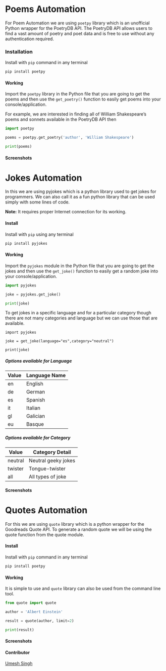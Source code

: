 # Poems Automation
For Poem Automation we are using `poetpy` library which is an unofficial Python wrapper for the PoetryDB API. 
The PoetryDB API allows users to find a vast amount of poetry and poet data and is free to use without any authentication required.

### Installation

Install with `pip` command in any terminal
```python
pip install poetpy
```

#### Working

Import the `poetpy` library in the Python file that you are going to get the poems and then use the `get_poetry()` function to easily get poems into your console/application.

For example, we are interested in finding all of William Shakespeare’s poems and sonnets available in the PoetryDB API then

```python
import poetpy

poems = poetpy.get_poetry('author', 'William Shakespeare')

print(poems)

```

#### Screenshots


# Jokes Automation
In this we are using pyjokes which is a python library used to get jokes for programmers. 
We can also call it as a fun python library that can be used simply with some lines of code.    

**Note:** It requires proper Internet connection for its working.

#### Install

Install with `pip` using any terminal

```python
pip install pyjokes
```

#### Working

Import the `pyjokes` module in the Python file that you are going to get the jokes and then use the `get_joke()` function to easily get a random joke into your console/application.

```python
import pyjokes

joke = pyjokes.get_joke()

print(joke)
```
To get jokes in a specific language and for a particular category though there are not many categories and language but we can use those that are available.

```
import pyjokes

joke = get_joke(language="es",category="neutral")

print(joke)
```

##### Options available for Language

|Value|Language Name|
|---|---|
|en|English|
|de|German|
|es|Spanish|
|it|Italian|
|gl|Galician
|eu|Basque|
    
##### Options available for Category
|Value|Category Detail|
|---|---|
|neutral|Neutral geeky jokes|
|twister|Tongue-twister|
|all|All types of joke|

#### Screenshots


# Quotes Automation
For this we are using `quote` library which is a python wrapper for the Goodreads Quote API. 
To generate a random quote we will be using the quote function from the quote module.

#### Install 

Install with `pip` command in any terminal
```python
pip install poetpy
```

#### Working

It is simple to use and `quote` library can also be used from the command line tool.

```python
from quote import quote

author = 'Albert Einstein'

result = quote(author, limit=2)

print(result)
```

#### Screenshots


#### Contributor

[Umesh Singh](https://github.com/Umesh-01)
